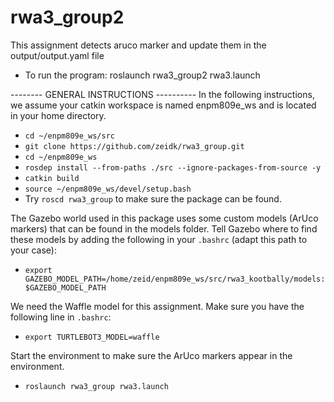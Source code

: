 # rwa3_group2

This assignment detects aruco marker and update them in the output/output.yaml file

- To run the program:
roslaunch rwa3_group2 rwa3.launch

-------- GENERAL INSTRUCTIONS ----------
In the following instructions, we assume your catkin workspace is named enpm809e_ws and is located in your home directory.

- `cd ~/enpm809e_ws/src`
- `git clone https://github.com/zeidk/rwa3_group.git`
- `cd ~/enpm809e_ws`
- `rosdep install --from-paths ./src --ignore-packages-from-source -y`
- `catkin build`
- `source ~/enpm809e_ws/devel/setup.bash`
- Try `roscd rwa3_group` to make sure the package can be found.

The Gazebo world used in this package uses some custom models (ArUco markers) that can be found in the models folder. Tell Gazebo where to find these models by adding the following in your `.bashrc` (adapt this path to your case):
- `export GAZEBO_MODEL_PATH=/home/zeid/enpm809e_ws/src/rwa3_kootbally/models:$GAZEBO_MODEL_PATH`

We need the Waffle model for this assignment. Make sure you have the following line in `.bashrc`:
- `export TURTLEBOT3_MODEL=waffle`

Start the environment to make sure the ArUco markers appear in the environment.
- `roslaunch rwa3_group rwa3.launch`

